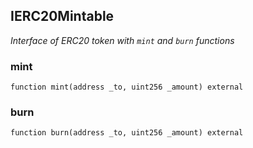 ## IERC20Mintable

_Interface of ERC20 token with `mint` and `burn` functions_

### mint

```solidity
function mint(address _to, uint256 _amount) external
```

### burn

```solidity
function burn(address _to, uint256 _amount) external
```

